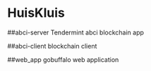 # HuisKluis

##abci-server Tendermint abci blockchain app

##abci-client blockchain client

##web_app gobuffalo web application
